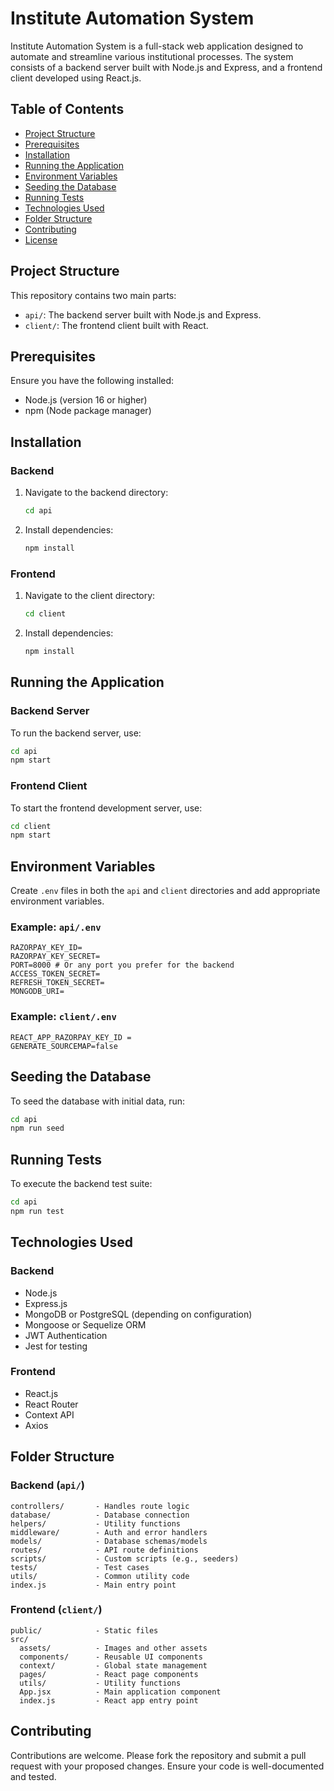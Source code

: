 # Institute Automation System

Institute Automation System is a full-stack web application designed to automate and streamline various institutional processes. The system consists of a backend server built with Node.js and Express, and a frontend client developed using React.js.

## Table of Contents

- [Project Structure](#project-structure)
- [Prerequisites](#prerequisites)
- [Installation](#installation)
- [Running the Application](#running-the-application)
- [Environment Variables](#environment-variables)
- [Seeding the Database](#seeding-the-database)
- [Running Tests](#running-tests)
- [Technologies Used](#technologies-used)
- [Folder Structure](#folder-structure)
- [Contributing](#contributing)
- [License](#license)

## Project Structure

This repository contains two main parts:

- `api/`: The backend server built with Node.js and Express.
- `client/`: The frontend client built with React.

## Prerequisites

Ensure you have the following installed:

- Node.js (version 16 or higher)
- npm (Node package manager)

## Installation

### Backend

1. Navigate to the backend directory:
    ```bash
    cd api
    ```
2. Install dependencies:
    ```bash
    npm install
    ```

### Frontend

1. Navigate to the client directory:
    ```bash
    cd client
    ```
2. Install dependencies:
    ```bash
    npm install
    ```

## Running the Application

### Backend Server

To run the backend server, use:

```bash
cd api
npm start
```

### Frontend Client

To start the frontend development server, use:

```bash
cd client
npm start
```

## Environment Variables

Create `.env` files in both the `api` and `client` directories and add appropriate environment variables.

### Example: `api/.env`

```
RAZORPAY_KEY_ID= 
RAZORPAY_KEY_SECRET= 
PORT=8000 # Or any port you prefer for the backend
ACCESS_TOKEN_SECRET=
REFRESH_TOKEN_SECRET=
MONGODB_URI=
```

### Example: `client/.env`

```
REACT_APP_RAZORPAY_KEY_ID = 
GENERATE_SOURCEMAP=false
```

## Seeding the Database

To seed the database with initial data, run:

```bash
cd api
npm run seed
```

## Running Tests

To execute the backend test suite:

```bash
cd api
npm run test
```

## Technologies Used

### Backend

- Node.js
- Express.js
- MongoDB or PostgreSQL (depending on configuration)
- Mongoose or Sequelize ORM
- JWT Authentication
- Jest for testing

### Frontend

- React.js
- React Router
- Context API
- Axios

## Folder Structure

### Backend (`api/`)

```
controllers/       - Handles route logic
database/          - Database connection
helpers/           - Utility functions
middleware/        - Auth and error handlers
models/            - Database schemas/models
routes/            - API route definitions
scripts/           - Custom scripts (e.g., seeders)
tests/             - Test cases
utils/             - Common utility code
index.js           - Main entry point
```

### Frontend (`client/`)

```
public/            - Static files
src/
  assets/          - Images and other assets
  components/      - Reusable UI components
  context/         - Global state management
  pages/           - React page components
  utils/           - Utility functions
  App.jsx          - Main application component
  index.js         - React app entry point
```

## Contributing

Contributions are welcome. Please fork the repository and submit a pull request with your proposed changes. Ensure your code is well-documented and tested.
